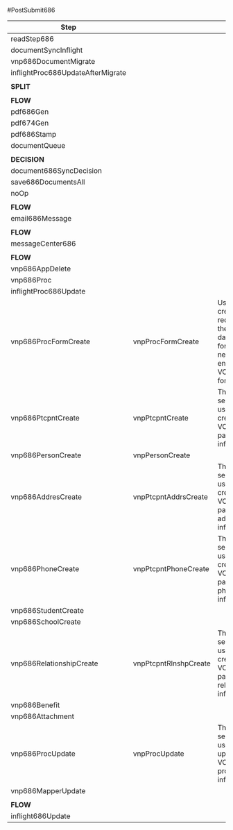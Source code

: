 #PostSubmit686

| Step                              |             |     |
| --------------------------------- | ----------- |-----|
| readStep686                       |             |     |
| documentSyncInflight              |             |     |
| vnp686DocumentMigrate             |             |     |
| inflightProc686UpdateAfterMigrate |             |     |
|                                   |             |     |
| **SPLIT**                         |             |     |
|                                   |             |     |
| **FLOW**                          |             |     |
| pdf686Gen                         |             |     |
| pdf674Gen                         |             |     |
| pdf686Stamp                       |             |     |
| documentQueue                     |             |     |
|                                   |             |     |
| **DECISION**                      |             |     |
| document686SyncDecision           |             |     |
| save686DocumentsAll               |             |     |
| noOp                              |             |     |
|                                   |             |     |
| **FLOW**                          |             |     |
| email686Message                   |             |     |
|                                   |             |     |
| **FLOW**                          |             |     |
| messageCenter686                  |             |     |
|                                   |             |     |
| **FLOW**                          |             |     |
| vnp686AppDelete                   |             |     |
| vnp686Proc                        |             |     |
| inflightProc686Update             |             |     |
| vnp686ProcFormCreate              | vnpProcFormCreate | Used to create a record in the database for the newly entered VONAPP form data  |
| vnp686PtcpntCreate                | vnpPtcpntCreate   | This service is used to create VONAPP participant information |
| vnp686PersonCreate                | vnpPersonCreate   | |
| vnp686AddresCreate                | vnpPtcpntAddrsCreate  | This service is used to create VONAPP participant address information |
| vnp686PhoneCreate                 | vnpPtcpntPhoneCreate  | This service is used to create VONAPP participant phone information |
| vnp686StudentCreate               |             |     |
| vnp686SchoolCreate                |             |     |
| vnp686RelationshipCreate          | vnpPtcpntRlnshpCreate | This service is used to create VONAPP participant relationship information  |
| vnp686Benefit                     |             |     |
| vnp686Attachment                  |             |     |
| vnp686ProcUpdate                  | vnpProcUpdate | This service is used to update the VONAPP process information |
| vnp686MapperUpdate                |             |     |
|                                   |             |     |
| **FLOW**                          |             |     |
| inflight686Update                 |             |     |


